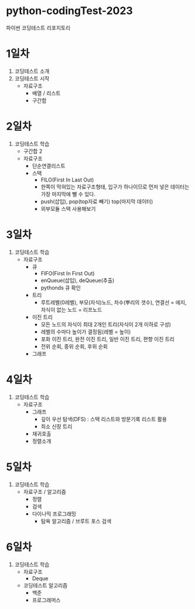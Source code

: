 # python-codingTest-2023
파이썬 코딩테스트 리포지토리

# 1일차
1. 코딩테스트 소개
2. 코딩테스트 시작
    - 자료구조
        - 배열 / 리스트
        - 구간합

# 2일차
1. 코딩테스트 학습
    - 구간합 2
    - 자료구조
        - 단순연결리스트
        - 스택
            - FILO(First In Last Out)
            - 한쪽이 막혀있는 자료구조형태, 입구가 하나이므로 먼저 넣은 데이터는 가장 마지막에 뺄 수 있다.
            - push(삽입), pop(top자료 빼기) top(마지막 데이터)
            - 외부모듈 스택 사용해보기

# 3일차
1. 코딩테스트 학습
    - 자료구조
        - 큐
            - FIFO(First In First Out)
            - enQueue(삽입), deQueue(추출)
            - pythonds 큐 확인
        - 트리
            - 루트레벨(0레벨), 부모(자식)노드, 차수(뿌리의 갯수), 연결선 = 에지, 자식이 없는 노드 = 리프노드
        - 이진 트리
            - 모든 노드의 자식이 최대 2개인 트리(자식이 2개 이하로 구성)
            - 레벨의 수마다 높이가 결정됨(레벨 = 높이)
            - 포화 이진 트리, 완전 이진 트리, 일반 이진 트리, 편향 이진 트리
            - 전위 순회, 중위 순회, 후위 순회
        - 그래프


# 4일차
1. 코딩테스트 학습
    - 자료구조
        - 그래프
            - 깊이 우선 탐색(DFS) : 스택 리스트와 방문기록 리스트 활용
            - 최소 신장 트리
        - 재귀호출
        - 정렬소개

# 5일차
1. 코딩테스트 학습
    - 자료구조 / 알고리즘
        - 정렬
        - 검색
        - 다이나믹 프로그래밍
            - 탐욕 알고리즘 / 브루트 포스 검색

# 6일차
1. 코딩테스트 학습
    - 자료구조
        - Deque
    - 코딩테스트 알고리즘
        - 백준
        - 프로그래머스